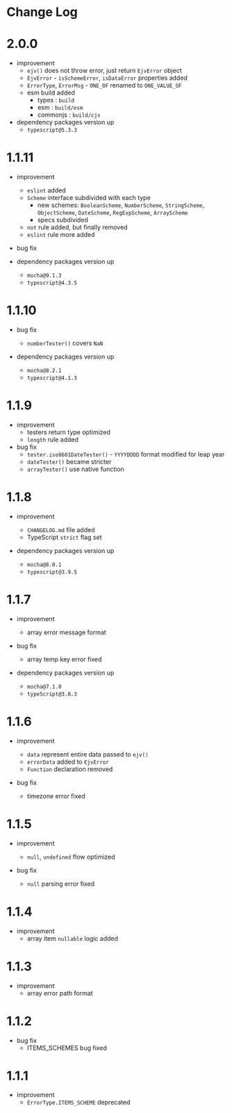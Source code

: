 # Change Log

# 2.0.0

- improvement
	- `ejv()` does not throw error, just return `EjvError` object
	- `EjvError` - `isSchemeError`, `isDataError` properties added
	- `ErrorType`, `ErrorMsg` - `ONE_OF` renamed to `ONE_VALUE_OF`
	- esm build added
		- types : `build`
		- esm : `build/esm`
		- commonjs : `build/cjs`
- dependency packages version up
	- `typescript@5.3.3`

# 1.1.11

- improvement
	- `eslint` added
	- `Scheme` interface subdivided with each type
		- new
		  schemes: `BooleanScheme`, `NumberScheme`, `StringScheme`, `ObjectScheme`, `DateScheme`, `RegExpScheme`, `ArrayScheme`
		- specs subdivided
	- `not` rule added, but finally removed
	- `eslint` rule more added

- bug fix
- dependency packages version up
	- `mocha@9.1.3`
	- `typescript@4.3.5`

# 1.1.10

- bug fix
	- `numberTester()` covers `NaN`

- dependency packages version up
	- `mocha@8.2.1`
	- `typescript@4.1.3`

# 1.1.9

- improvement
	- testers return type optimized
	- `length` rule added
- bug fix
	- `tester.iso8601DateTester()` - `YYYYDDDD` format modified for leap year
	- `dateTester()` became stricter
	- `arrayTester()` use native function

# 1.1.8

- improvement
	- `CHANGELOG.md` file added
	- TypeScript `strict` flag set

- dependency packages version up
	- `mocha@8.0.1`
	- `typescript@3.9.5`

# 1.1.7

- improvement
	- array error message format

- bug fix
	- array temp key error fixed

- dependency packages version up
	- `mocha@7.1.0`
	- `typeScript@3.8.3`

# 1.1.6

- improvement
	- `data` represent entire data passed to `ejv()`
	- `errorData` added to `EjvError`
	- `Function` declaration removed

- bug fix
	- timezone error fixed

# 1.1.5

- improvement
	- `null`, `undefined` flow optimized

- bug fix
	- `null` parsing error fixed

# 1.1.4

- improvement
	- array item `nullable` logic added

# 1.1.3

- improvement
	- array error path format

# 1.1.2

- bug fix
	- ITEMS_SCHEMES bug fixed

# 1.1.1

- improvement
	- `ErrorType.ITEMS_SCHEME` deprecated
